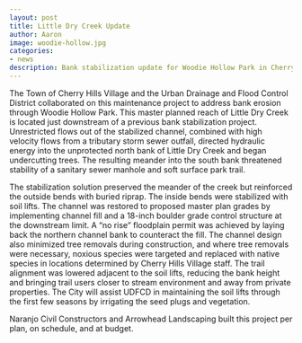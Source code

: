 ```yaml
---
layout: post
title: Little Dry Creek Update
author: Aaron
image: woodie-hollow.jpg
categories:
- news
description: Bank stabilization update for Woodie Hollow Park in Cherry Hills Village
---
```

The Town of Cherry Hills Village and the Urban Drainage and Flood Control
District collaborated on this maintenance project to address bank erosion
through Woodie Hollow Park.  This master planned reach of Little Dry Creek is
located just downstream of a previous bank stabilization project.  Unrestricted
flows out of the stabilized channel, combined with high velocity flows from a
tributary storm sewer outfall, directed hydraulic energy into the unprotected
north bank of Little Dry Creek and began undercutting trees.  The resulting
meander into the south bank threatened stability of a sanitary sewer manhole and
soft surface park trail.

The stabilization solution preserved the meander of the creek but reinforced the
outside bends with buried riprap.  The inside bends were stabilized with soil
lifts.  The channel was restored to proposed master plan grades by implementing
channel fill and a 18-inch boulder grade control structure at the downstream
limit.  A “no rise” floodplain permit was achieved by laying back the northern
channel bank to counteract the fill. The channel design also minimized tree
removals during construction, and where tree removals were necessary, noxious
species were targeted and replaced with native species in locations determined
by Cherry Hills Village staff. The trail alignment was lowered adjacent to the
soil lifts, reducing the bank height and bringing trail users closer to stream
environment and away from private properties.  The City will assist UDFCD in
maintaining the soil lifts through the first few seasons by irrigating the seed
plugs and vegetation.

Naranjo Civil Constructors and Arrowhead Landscaping built this project per
plan, on schedule, and at budget.
